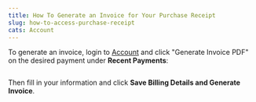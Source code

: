 ```yaml
---
title: How To Generate an Invoice for Your Purchase Receipt
slug: how-to-access-purchase-receipt
cats: Account
---
```


<p>To generate an invoice, login to <a href="https://www.checkoutwc.com/account/">Account</a> and click &quot;Generate Invoice PDF&quot; on the desired payment under <strong>Recent Payments</strong>:</p>
<p><img src="https://s3.amazonaws.com/helpscout.net/docs/assets/5bdde2822c7d3a01757ac42e/images/5ebff122042863474d1ad2d5/file-XOo5RZlRR5.png" alt="" /></p>
<p>Then fill in your information and click <strong>Save Billing Details and Generate Invoice</strong>.</p>
